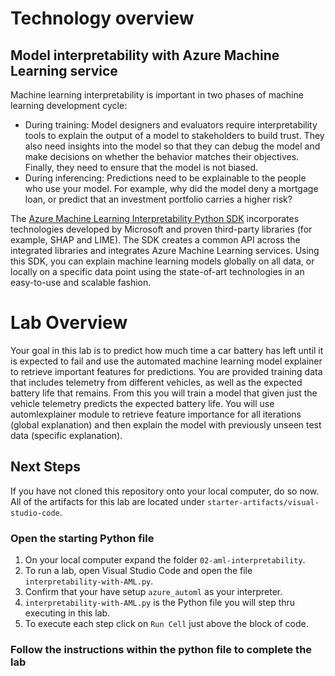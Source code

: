 # Technology overview

## Model interpretability with Azure Machine Learning service
Machine learning interpretability is important in two phases of machine learning development cycle:

* During training: Model designers and evaluators require interpretability tools to explain the output of a model to stakeholders to build trust. They also need insights into the model so that they can debug the model and make decisions on whether the behavior matches their objectives. Finally, they need to ensure that the model is not biased.
* During inferencing: Predictions need to be explainable to the people who use your model. For example, why did the model deny a mortgage loan, or predict that an investment portfolio carries a higher risk?

The [Azure Machine Learning Interpretability Python SDK](https://docs.microsoft.com/en-us/python/api/azureml-explain-model/?view=azure-ml-py) incorporates technologies developed by Microsoft and proven third-party libraries (for example, SHAP and LIME). The SDK creates a common API across the integrated libraries and integrates Azure Machine Learning services. Using this SDK, you can explain machine learning models globally on all data, or locally on a specific data point using the state-of-art technologies in an easy-to-use and scalable fashion.

# Lab Overview
Your goal in this lab is to predict how much time a car battery has left until it is expected to fail and use the automated machine learning model explainer to retrieve important features for predictions. You are provided training data that includes telemetry from different vehicles, as well as the expected battery life that remains. From this you will train a model that given just the vehicle telemetry predicts the expected battery life. You will use automlexplainer module to retrieve feature importance for all iterations (global explanation) and then explain the model with previously unseen test data (specific explanation).

## Next Steps

If you have not cloned this repository onto your local computer, do so now. All of the artifacts for this lab are located under `starter-artifacts/visual-studio-code`.

### Open the starting Python file
1. On your local computer expand the folder `02-aml-interpretability`.
2. To run a lab, open Visual Studio Code and open the file `interpretability-with-AML.py`.
3. Confirm that your have setup `azure_automl` as your interpreter.
4. `interpretability-with-AML.py` is the Python file you will step thru executing in this lab.
5. To execute each step click on `Run Cell` just above the block of code. 

### Follow the instructions within the python file to complete the lab
